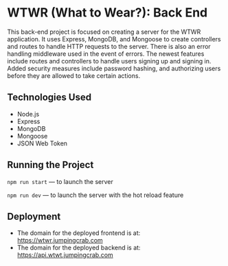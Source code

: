 # WTWR (What to Wear?): Back End

This back-end project is focused on creating a server for the WTWR application. It uses Express, MongoDB, and Mongoose to create controllers and routes to handle HTTP requests to the server. There is also an error handling middleware used in the event of errors. The newest features include routes and controllers to handle users signing up and signing in. Added security measures include password hashing, and authorizing users before they are allowed to take certain actions.

## Technologies Used

- Node.js
- Express
- MongoDB
- Mongoose
- JSON Web Token

## Running the Project

`npm run start` — to launch the server

`npm run dev` — to launch the server with the hot reload feature

## Deployment

- The domain for the deployed frontend is at: https://wtwr.jumpingcrab.com
- The domain for the deployed backend is at: https://api.wtwt.jumpingcrab.com

